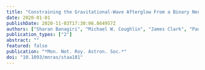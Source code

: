 ```yaml
---
title: "Constraining the Gravitational-Wave Afterglow From a Binary Neutron Star Coalescence"
date: 2020-01-01
publishDate: 2020-11-03T17:30:06.864957Z
authors: ["Sharan Banagiri", "Michael W. Coughlin", "James Clark", "Paul D. Lasky", "M.A. Bizouard", "Colm Talbot", "Eric Thrane", "Vuk Mandic"]
publication_types: ["2"]
abstract: ""
featured: false
publication: "*Mon. Not. Roy. Astron. Soc.*"
doi: "10.1093/mnras/staa181"
---
```


